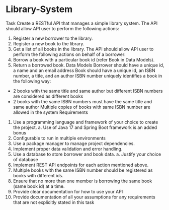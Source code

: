 # Library-System


Task
Create a RESTful API that manages a simple library system.
The API should allow API user to perform the following actions:
1. Register a new borrower to the library.
2. Register a new book to the library.
3. Get a list of all books in the library.
The API should allow API user to perform the following actions on behalf of a borrower:
1. Borrow a book with a particular book id (refer Book in Data Models).
2. Return a borrowed book.
Data Models
Borrower should have a unique id, a name and an email address
Book should have a unique id, an ISBN number, a title, and an author
ISBN number uniquely identifies a book in the following way:
- 2 books with the same title and same author but different ISBN numbers are considered
as different books
- 2 books with the same ISBN numbers must have the same title and same author
Multiple copies of books with same ISBN number are allowed in the system
Requirements
1. Use a programming language and framework of your choice to create the project.
a. Use of Java 17 and Spring Boot framework is an added bonus
2. Configurable to run in multiple environments
3. Use a package manager to manage project dependencies.
4. Implement proper data validation and error handling.
5. Use a database to store borrower and book data.
a. Justify your choice of database
6. Implement REST API endpoints for each action mentioned above.
7. Multiple books with the same ISBN number should be registered as books with different
ids.
8. Ensure that no more than one member is borrowing the same book (same book id) at a
time.
9. Provide clear documentation for how to use your API
10. Provide documentation of all your assumptions for any requirements that are not
explicitly stated in this task
